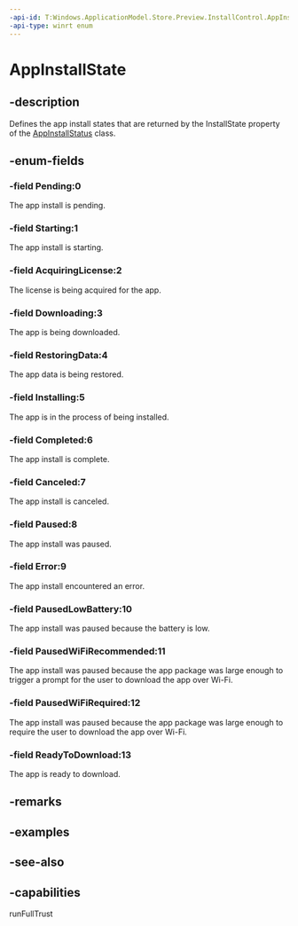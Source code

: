 ```yaml
---
-api-id: T:Windows.ApplicationModel.Store.Preview.InstallControl.AppInstallState
-api-type: winrt enum
---
```


<!-- Enumeration syntax
public enum Windows.ApplicationModel.Store.Preview.InstallControl.AppInstallState : int
-->

# AppInstallState

## -description
Defines the app install states that are returned by the InstallState property of the [AppInstallStatus](appinstallstatus.md) class.

## -enum-fields
### -field Pending:0
The app install is pending.

### -field Starting:1
The app install is starting.

### -field AcquiringLicense:2
The license is being acquired for the app.

### -field Downloading:3
The app is being downloaded.

### -field RestoringData:4
The app data is being restored.

### -field Installing:5
The app is in the process of being installed.

### -field Completed:6
The app install is complete.

### -field Canceled:7
The app install is canceled.

### -field Paused:8
The app install was paused.

### -field Error:9
The app install encountered an error.

### -field PausedLowBattery:10
The app install was paused because the battery is low.

### -field PausedWiFiRecommended:11
The app install was paused because the app package was large enough to trigger a prompt for the user to download the app over Wi-Fi.

### -field PausedWiFiRequired:12
The app install was paused because the app package was large enough to require the user to download the app over Wi-Fi.

### -field ReadyToDownload:13
The app is ready to download.


## -remarks

## -examples

## -see-also
## -capabilities
runFullTrust
